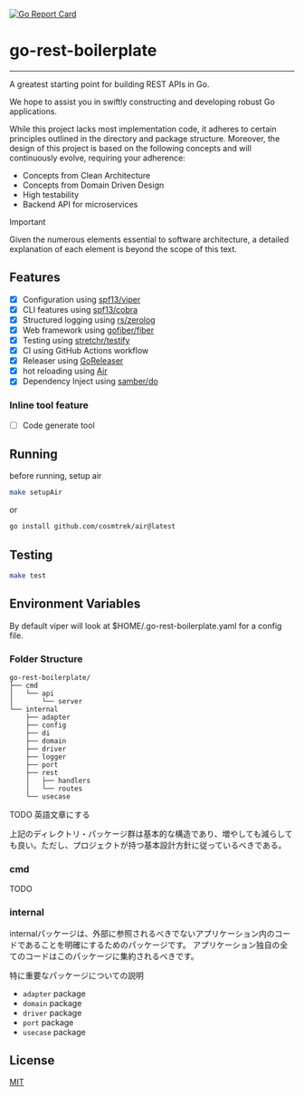 [![Go Report Card](https://goreportcard.com/badge/github.com/tkitsunai/go-rest-boilerplate)](https://goreportcard.com/report/github.com/tkitsunai/go-rest-boilerplate)

# go-rest-boilerplate

---

A greatest starting point for building REST APIs in Go.

We hope to assist you in swiftly constructing and developing robust Go applications.

While this project lacks most implementation code, it adheres to certain principles outlined in the directory and package structure. Moreover, the design of this project is based on the following concepts and will continuously evolve, requiring your adherence:

- Concepts from Clean Architecture
- Concepts from Domain Driven Design
- High testability
- Backend API for microservices

> [!IMPORTANT]
> Given the numerous elements essential to software architecture, a detailed explanation of each element is beyond the scope of this text.

## Features

- [x] Configuration using [spf13/viper](https://github.com/spf13/viper)
- [x] CLI features using [spf13/cobra](https://github.com/spf13/cobra)
- [x] Structured logging using [rs/zerolog](https://github.com/rs/zerolog)
- [x] Web framework using [gofiber/fiber](https://github.com/gofiber/fiber/)
- [x] Testing using [stretchr/testify](https://github.com/stretchr/testify)
- [x] CI using GitHub Actions workflow
- [x] Releaser using [GoReleaser](https://goreleaser.com/)
- [x] hot reloading using [Air](https://github.com/cosmtrek/air)
- [x] Dependency Inject using [samber/do](https://github.com/samber/do)

### Inline tool feature

- [ ] Code generate tool

## Running
before running, setup air
```bash
make setupAir
```
or
```bash
go install github.com/cosmtrek/air@latest
```

## Testing

```bash
make test
```

## Environment Variables

By default viper will look at $HOME/.go-rest-boilerplate.yaml for a config file.

### Folder Structure

```
go-rest-boilerplate/
├── cmd
│   └── api
│       └── server
└── internal
    ├── adapter
    ├── config
    ├── di
    ├── domain
    ├── driver
    ├── logger
    ├── port
    ├── rest
    │   ├── handlers
    │   └── routes
    └── usecase
```

TODO 英語文章にする

上記のディレクトリ・パッケージ群は基本的な構造であり、増やしても減らしても良い。ただし、プロジェクトが持つ基本設計方針に従っているべきである。

### cmd

TODO

### internal

internalパッケージは、外部に参照されるべきでないアプリケーション内のコードであることを明確にするためのパッケージです。
アプリケーション独自の全てのコードはこのパッケージに集約されるべきです。

特に重要なパッケージについての説明

- `adapter` package
- `domain` package
- `driver` package
- `port` package
- `usecase` package

## License

[MIT](./LICENSE)
